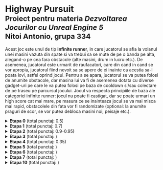 # Highway Pursuit <br/> <sup>Proiect pentru materia *Dezvoltarea Jocurilor cu Unreal Engine 5*</sup> <br/> <sup>Nitoi Antonio, grupa 334</sup>

Acest joc este unul de tip **infinite runner**, in care jucatorul se afla la volanul unei masini vazuta din spate si va trebui sa se mute de pe o banda pe alta, alegand-o pe cea fara obstacole (alte masini, drum in lucru etc.). De asemenea, jucatorul este urmarit de raufacatori, care din cand in cand se vor apropia, jucatorul fiind nevoit sa se apere de ei inainte ca acestia sa-l poata lovi, astfel oprind jocul. Pentru a se apara, jucatorul se va putea folosi de anumite obstacole, dar masina lui va fi de asemenea dotata cu diverse gadget-uri pe care le va putea folosi pe baza de cooldown si/sau colectare de pe traseu pe parcursul jocului. Jocul va respecta principiile de baza ale categoriei infinite runner: jocul nu poate fi castigat, dar se poate urmari un high score cat mai mare, pe masura ce se inainteaza jocul se va mai misca mai rapid, obstacolele din fata vor fi randomizate (optional: la anumite praguri de scor, se vor putea debloca masini noi, peisaje etc.).

<details>
  <summary><strong>Etapa 0</strong> (total punctaj: 0.5)</summary>
  Descrierea completa a jocului pentru Etapa 0 a proiectului se poate gasi in fisierul Game Description.pdf sau la https://docs.google.com/document/d/1QC1xHeXg0w3rSEy4PTKirOwJG91gTw2B5ftVRt3DVQc/edit?usp=sharing
</details>

<details>
  <summary><strong>Etapa 1</strong> (total punctaj: 0.7)</summary>
  Cerinte rezolvate:
  <ul>
    <li>(0.05) În scenă trebuie să existe un teren. Nu este obligatorie deplasarea pe teren, poate servi drept peisaj în jurul platformei de joc</li>
    <li>TODO (0.15) Terenul trebuie să aibă un relief variat(să existe multiple zone joase și înalte). Terenul va avea alocat un material ce cuprinde multiple (minim 3) texturi (de exemplu, textură de iarbă, de nisip, de rocă etc). Texturile asociate trebuie pictate pe teren astfel încât să fie în concordanță cu forma terenului (de exemplu o groapă adâncă va avea textură de rocă și nu cu iarbă/floricele)</li>
    <li>TODO (0.05) Pe teren trebuie să existe minim o rampă (meniul Sculpt-> ramp)</li>
    <li>TODO (0.05) Pe teren trebuie să existe două zone simetrice (de exemplu doi munți) (vezi meniul Sculpt-> mirror)</li>
    <li>(0.05) Obiect cu material transparent - <code>M_TintedGlass</code> </li>
    <li>(0.05) Obiect cu luciu metalic care reflectă mediul înconjurător - <code>M_Chrome</code> </li>
    <li>(0.05) Existența unui obiect cu culoare emissivă - <code>M_Headlights</code> + <code>M_Taillights</code></li>
    <li>(0.2) Simularea unei culori cu sclipici (puncte sclipitoare dispuse în mod aleator) folosind un nod de zgomot și fără folosirea unei texturi externe (adică a unei imagini) - <code>M_EnemyCarPaint</code></li>
    <li>(0.05) Folosirea unui normal map pentru a crea un obiect care dă senzația că are asperități chiar dacă nu și-a modificat vertecșii - <code>Texturile pentru Landscape</code></li>
  </ul>
</details>

<details>
  <summary><strong>Etapa 2</strong> (total punctaj: 0.9-0.95)</summary>
  Cerinte rezolvate:
  <ul>
    <li>(0.1) Realizare pion prin extinderea clasei Pawn sau DefaultPawn - <code>PlayerCar</code></li>
    <li>(0.05) Pionul/caracterul va avea o cameră (de înregistrare) adăugată în components pentru a urmări pionul în stil first person sau third person. - <code>PlayerCar</code></li>
    <li>(0.15) Posibilitatea de a schimba din urmărirea first person în third person prin apăsarea unei taste. - <code>Project Settings > Input</code> + <code>PlayerCar</code></li>
    <li>(0.1) Pionul/caracterul trebuie să aibă mișcările pe axe (Axis Mappings) definite în inputs din Project Settings.</li>
    <ul><li>(0.1) Se adună la punctaj dacă se poate translata pe minim 2 axe definite astfel - <code>PlayerCar</code></li></ul>
    <li>(0.1) Pionul/caracterul își poate schimba (mări/micșora) viteza de deplasare - <code>PlayerCar</code></li>
    <li>(0.05-0.1) Un sistem de calculare a scorului. În funcție de realizările în joc se va calcula un număr care să arate cât de bine s-a descurcat jucătorul. - <code>PlayerCar</code></li>
    <li>(0.25) Se va implementa sistemul implicit de damage din Unreal fie asupra pionului/caracterului fie asupra actorilor cu care interacționează jucătorul. Se va folosi metoda ApplyDamage în urma unui eveniment din joc. Cu ajutorul unui eveniment AnyDamage actorul asupra căruia se aplică distrugerea va avea niste parametri afectați. Se va implementa un caz pentru o distrugere cu valoare mică (obiectul își poate schimba culoarea, se poate micșora etc) și un altul pentru o distrugere cu valoare mare (de exemplu obiectul poate să dispară sau să își schimbe culoarea în mod diferit față de damage-ul mic, sau să oferim un mesaj scris pe ecran). - <code>PlayerCar</code></li>
  </ul>
</details>

<details>
  <summary><strong>Etapa 3</strong> (total punctaj: )</summary>
  Cerinte rezolvate:
  <ul>

  </ul>
</details>

<details>
  <summary><strong>Etapa 4</strong> (total punctaj: 0.35)</summary>
  Cerinte rezolvate:
  <ul>
    <li>(0.05) Coordonate,rotații și/sau dimensiuni aleatoare pentru unul sau mai multe obiecte sau pion/caracter - <code>TrafficCones > RotateCones</code></li>
    <li>(0.3) Comportamente determinate probabilist (0.3 pentru 3 probabilitati). Exemplu: cu o probabilitate de  20% să se genereze elemente de culoare c1, cu o probabilitate de 30% culoare c2 și restul de culoare c3. Se poate alege orice element care să depindă de probabilitate (culoare, locație, formă, tipul de obiect, acțiune desfășurată etc.) - <code>RoadTile > SpawnObstacle</code></li>
  </ul>
</details>

<details>
  <summary><strong>Etapa 5</strong> (total punctaj: )</summary>
  Cerinte rezolvate:
  <ul>

  </ul>
</details>

<details>
  <summary><strong>Etapa 6</strong> (total punctaj: )</summary>
  Cerinte rezolvate:
  <ul>

  </ul>
</details>

<details>
  <summary><strong>Etapa 7</strong> (total punctaj: )</summary>
  Cerinte rezolvate:
  <ul>

  </ul>
</details>

<details>
  <summary><strong>Etapa 10</strong> (total punctaj: )</summary>
  Cerinte rezolvate:
  <ul>

  </ul>
</details>
